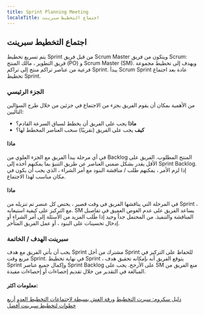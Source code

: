 ```yaml
---
title: Sprint Planning Meeting
localeTitle: اجتماع التخطيط سبرينت
---
```

## اجتماع التخطيط سبرينت

يتم تسريع تخطيط Sprint من قبل فريق Scrum Master ويتكون من فريق Scrum: فريق التطوير ، مالك المنتج (PO) و Scrum Master (SM). ويهدف إلى تخطيط مجموعة فرعية من عناصر تراكم منتج إلى تراكم Sprint. يبدأ Scrum Sprint عادة بعد اجتماع تخطيط Sprint.

### الجزء الرئيسي

من الأهمية بمكان أن يقوم الفريق بجزء من الاجتماع في جزئين من خلال طرح السؤالين التاليين:

*   **ماذا** يجب على الفريق أن يخطط لسباق السرعة القادم؟
*   **كيف** يجب على الفريق (تقريبًا) سحب العناصر المخطط لها؟

#### ماذا

في أي مرحلة يبدأ الفريق مع الجزء العلوي من Backlog المنتج المطلوب. الفريق على الأقل يقدر بشكل ضمني العناصر عن طريق التنبؤ بما يمكنهم أخذه إلى Sprint Backlog. إذا لزم الأمر ، يمكنهم طلب / مناقشة البنود مع أمر الشراء ، الذي يجب أن يكون في مكان مناسب لهذا الاجتماع.

#### ماذا

في المرحلة التي يناقشها الفريق في وقت قصير ، يختص كل عنصر تم تنزيله من Sprint ، مع التركيز على كيفية استيعابه. SM يساعد الفريق على عدم الغوص العميق في تفاصيل المناقشة والتنفيذ. من المحتمل جداً وجيد إذا طُلب المزيد من الأسئلة إلى أمر الشراء أو إدخال تحسينات على البنود ، أو عمل الفريق المتأخر.

### سبرينت الهدف / الخاتمة

يجب أن يأتي الفريق مع هدف Sprint مشترك من أجل Sprint للحفاظ على التركيز في مربع وقت Sprint. في نهاية تخطيط Sprint ، يتوقع الفريق أنه بإمكانه تحقيق هدف Sprint وإكمال جميع عناصر Sprint Backlog على الأرجح. يجب على SM منع الفريق من المبالغة في التقدير من خلال تقديم إحصاءات أو إحصاءات مفيدة.

#### معلومات اكثر:

[دليل سكروم: سبرت التخطيط](http://www.scrumguides.org/scrum-guide.html#events-planning) [ورقة الغش بسيطة لاجتماعات التخطيط العدو](https://www.leadingagile.com/2012/08/simple-cheat-sheet-to-sprint-planning-meeting/) [أربع خطوات لتخطيط سبرينت أفضل](https://www.atlassian.com/blog/agile/sprint-planning-atlassian)